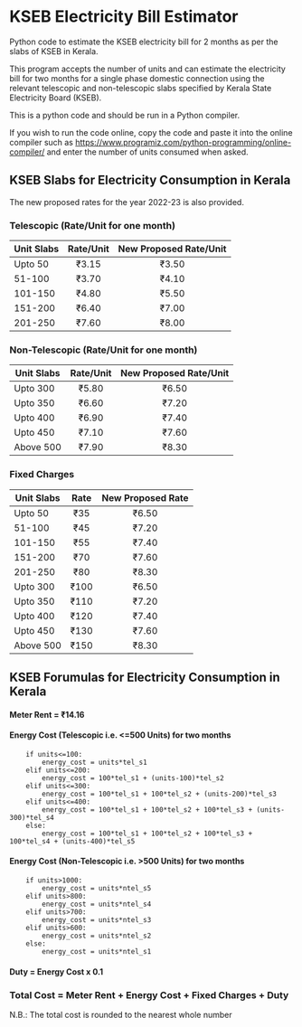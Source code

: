 # KSEB Electricity Bill Estimator
Python code to estimate the KSEB electricity bill for 2 months as per the slabs of KSEB in Kerala.

This program accepts the number of units and can estimate the electricity bill for two months for a single phase domestic connection using the relevant telescopic and non-telescopic slabs specified by Kerala State Electricity Board (KSEB).

This is a python code and should be run in a Python compiler.

If you wish to run the code online, copy the code and paste it into the online compiler such as https://www.programiz.com/python-programming/online-compiler/ and enter the number of units consumed when asked.



## KSEB Slabs for Electricity Consumption in Kerala
The new proposed rates for the year 2022-23 is also provided.

### Telescopic (Rate/Unit for one month)

| Unit Slabs | Rate/Unit | New Proposed Rate/Unit |
| ---------- |:---------:|:----------------------:|
| Upto 50    | ₹3.15     | ₹3.50                  |
| 51-100     | ₹3.70     | ₹4.10                  |
| 101-150    | ₹4.80     | ₹5.50                  |
| 151-200    | ₹6.40     | ₹7.00                  |
| 201-250    | ₹7.60     | ₹8.00                  |

### Non-Telescopic (Rate/Unit for one month)

| Unit Slabs | Rate/Unit | New Proposed Rate/Unit |
| ---------- |:---------:|:----------------------:|
| Upto 300   | ₹5.80     | ₹6.50                  |
| Upto 350   | ₹6.60     | ₹7.20                  |
| Upto 400   | ₹6.90     | ₹7.40                  |
| Upto 450   | ₹7.10     | ₹7.60                  |
| Above 500  | ₹7.90     | ₹8.30                  |

### Fixed Charges

| Unit Slabs | Rate | New Proposed Rate |
| ---------- |:----:|:-----------------:|
| Upto 50    | ₹35  | ₹6.50             |
| 51-100     | ₹45  | ₹7.20             |
| 101-150    | ₹55  | ₹7.40             |
| 151-200    | ₹70  | ₹7.60             |
| 201-250    | ₹80  | ₹8.30             |
| Upto 300   | ₹100 | ₹6.50             |
| Upto 350   | ₹110 | ₹7.20             |
| Upto 400   | ₹120 | ₹7.40             |
| Upto 450   | ₹130 | ₹7.60             |
| Above 500  | ₹150 | ₹8.30             |

## KSEB Forumulas for Electricity Consumption in Kerala

#### Meter Rent = ₹14.16
#### Energy Cost (Telescopic i.e. <=500 Units) for two months
```
    if units<=100:
        energy_cost = units*tel_s1
    elif units<=200:
        energy_cost = 100*tel_s1 + (units-100)*tel_s2
    elif units<=300:
        energy_cost = 100*tel_s1 + 100*tel_s2 + (units-200)*tel_s3
    elif units<=400:
        energy_cost = 100*tel_s1 + 100*tel_s2 + 100*tel_s3 + (units-300)*tel_s4
    else:
        energy_cost = 100*tel_s1 + 100*tel_s2 + 100*tel_s3 + 100*tel_s4 + (units-400)*tel_s5
```
#### Energy Cost (Non-Telescopic i.e. >500 Units) for two months
```
    if units>1000:
        energy_cost = units*ntel_s5
    elif units>800:
        energy_cost = units*ntel_s4
    elif units>700:
        energy_cost = units*ntel_s3
    elif units>600:
        energy_cost = units*ntel_s2
    else:
        energy_cost = units*ntel_s1
```
#### Duty = Energy Cost x 0.1

### Total Cost = Meter Rent + Energy Cost + Fixed Charges + Duty
N.B.: The total cost is rounded to the nearest whole number

